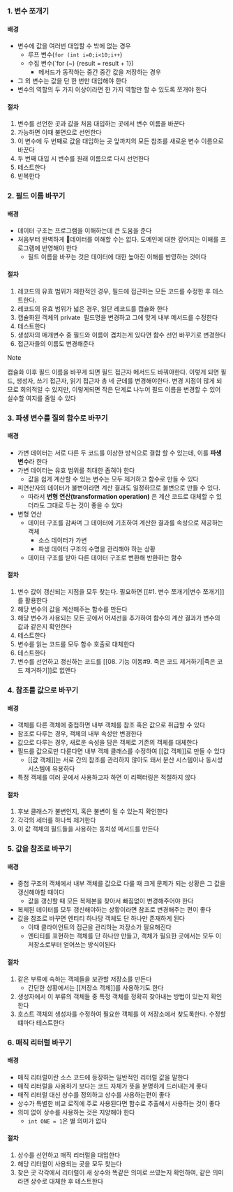 ### 1. 변수 쪼개기
#### 배경
- 변수에 값을 여러번 대입할 수 밖에 없는 경우
	- 루프 변수(`for (int i=0;i<10;i++`)
	- 수집 변수(`for (~) {result = result + 1})
		- 메서드가 동작하는 중간 중간 값을 저장하는 경우
- 그 외 변수는 값을 단 한 번만 대입해야 한다
- 변수의 역할의 두 가지 이상이라면 한 가지 역할만 할 수 있도록 쪼개야 한다
#### 절차
1. 변수를 선언한 곳과 값을 처음 대입하는 곳에서 변수 이름을 바꾼다
2. 가능하면 이때 불면으로 선언한다
3. 이 변수에 두 번째로 값을 대입하는 곳 앞까지의 모든 참조를 새로운 변수 이름으로 바꾼다
4. 두 번째 대입 시 변수를 원래 이름으로 다시 선언한다
5. 테스트한다
6. 반복한다

### 2. 필드 이름 바꾸기
#### 배경
- 데이터 구조는 프로그램을 이해하는데 큰 도움을 준다
- 처음부터 완벽하게 데이터를 이해할 수는 없다. 도메인에 대한 깊어지는 이해를 프로그램에 반영해야 한다
	- 필드 이름을 바꾸는 것은 데이터에 대한 높아진 이해를 반영하는 것이다

#### 절차
1. 레코드의 유효 범위가 제한적인 경우, 필드에 접근하는 모든 코드를 수정한 후 테스트한다.
2. 레코드의 유효 범위가 넓은 경우, 일단 레코드를 캡슐화 한다
3. 캡슐화된 객체의 private  필드명을 변경하고 그에 맞게 내부 메서드를 수정한다
4. 테스트한다
5. 생성자의 매개변수 중 필드와 이름이 겹치는게 있다면 함수 선언 바꾸기로 변경한다
6. 접근자들의 이름도 변경해준다

> [!note]
> 캡슐화 이후 필드 이름을 바꾸게 되면 필드 접근자 메서드도 바꿔야한다.
> 이렇게 되면 필드, 생성자, 쓰기 접근자, 읽기 접근자 총 네 군데를 변경해야한다.
> 변경 지점이 많게 되므로 회의적일 수 있지만, 이렇게되면 작은 단계로 나누어 필드 이름을 변경할 수 있어 실수할 여지를 줄일 수 있다

### 3. 파생 변수를 질의 함수로 바꾸기
#### 배경
- 가변 데이터는 서로 다른 두 코드를 이상한 방식으로 결합 할 수 있는데, 이를 **파생 변수**라 한다
- 가변 데이터는 유효 범위를 최대한 좁혀야 한다
	- 값을 쉽게 계산할 수 있는 변수는 모두 제거하고 함수로 만들 수 있다
- 피연산자의 데이터가 불변이라면 계산 결과도 일정하므로 불변으로 만들 수 있다. 
	- 따라서 **변형 연산(transformation operation)** 은 계산 코드로 대체할 수 있더라도 그대로 두는 것이 좋을 수 있다
- 변형 연산
	- 데이터 구조를 감싸며 그 데이터에 기초하여 계산한 결과를 속성으로 제공하는 객체
		- 소스 데이터가 가변
		- 파생 데이터 구조의 수명을 관리해야 하는 상황
	- 데이터 구조를 받아 다른 데이터 구조로 변환해 반환하는 함수
#### 절차
1. 변수 값이 갱신되는 지점을 모두 찾는다. 필요하면 [[#1. 변수 쪼개기|변수 쪼개기]]를 활용한다
2. 해당 변수의 값을 계산해주는 함수를 만든다
3. 해당 변수가 사용되는 모든 곳에서 어셔선을 추가하여 함수의 계산 결과가 변수의 값과 같은지 확인한다
4. 테스트한다
5. 변수를 읽는 코드를 모두 함수 호출로 대체한다
6. 테스트한다
7. 변수를 선언하고 갱신하는 코드를 [[08. 기능 이동#9. 죽은 코드 제거하기|죽은 코드 제거하기]]로 없앤다

### 4. 참조를 값으로 바꾸기
#### 배경
- 객체를 다른 객체에 중첩하면 내부 객체를 참조 혹은 값으로 취급할 수 있다
- 참조로 다루는 경우, 객체의 내부 속성만 변경한다
- 값으로 다루는 경우, 새로운 속성을 담은 객체로 기존의 객체를 대체한다
- 필드를 값으로만 다룬다면 내부 객체 클래스를 수정하여 [[값 객체]]로 만들 수 있다
	- [[값 객체]]는 서로 간의 참조를 관리하지 않아도 돼서 분산 시스템이나 동시성 시스템에 유용하다
- 특정 객체를 여러 곳에서 사용하고자 하면 이 리팩터링은 적절하지 않다
#### 절차
1. 후보 클래스가 불변인지, 혹은 불변이 될 수 있는지 확인한다
2. 각각의 세터를 하나씩 제거한다
3. 이 값 객체의 필드들을 사용하는 동치성 메서드를 만든다

### 5. 값을 참조로 바꾸기
#### 배경
- 중첩 구조의 객체에서 내부 객체를 값으로 다룰 때 크게 문제가 되는 상황은 그 값을 갱신해야할 때이다
	- 값을 갱신할 때 모든 복제본을 찾아서 빠짐없이 변경해주어야 한다
- 복제된 데이터를 모두 갱신해야하는 상황이라면 참조로 변경해주는 편이 좋다
- 값을 참조로 바꾸면 엔티티 하나당 객체도 단 하나만 존재하게 된다
	- 이때 클라이언트의 접근을 관리하는 저장소가 필요해진다
	- 엔티티를 표현하는 객체를 단 하나만 만들고, 객체가 필요한 곳에서는 모두 이 저장소로부터 얻어쓰는 방식이된다
#### 절차
1. 같은 부류에 속하는 객체들을 보관할 저장소를 만든다
   - 간단한 상황에서는 [[저장소 객체]]를 사용하기도 한다
2. 생성자에서 이 부류의 객체들 중 특정 객체를 정확히 찾아내는 방법이 있는지 확인한다
3. 호스트 객체의 생성자를 수정하여 필요한 객체를 이 저장소에서 찾도록한다. 수정할 떄마다 테스트한다

### 6. 매직 리터럴 바꾸기

#### 배경
- 매직 리터럴이란 소스 코드에 등장하는 일반적인 리터럴 값을 말한다
- 매직 리터럴을 사용하기 보다는 코드 자체가 뜻을 분명하게 드러내는게 좋다
- 매직 리터럴 대신 상수를 정의하고 상수를 사용하는편이 좋다
- 상수가 특별한 비교 로직에 주로 사용된다면 함수로 추출해서 사용하는 것이 좋다
- 의미 없이 상수를 사용하는 것은 지양해야 한다
	- `int ONE = 1`은 별 의미가 없다
#### 절차
1. 상수를 선언하고 매직 리터럴을 대입한다
2. 해당 리터럴이 사용되는 곳을 모두 찾는다
3. 찾은 곳 각각에서 리터럴이 새 상수와 똑같은 의미로 쓰였는지 확인하여, 같은 의미라면 상수로 대체한 후 테스트한다
